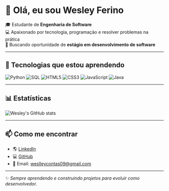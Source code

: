 # 👋 Olá, eu sou Wesley Ferino

🎓 Estudante de **Engenharia de Software**  
💻 Apaixonado por tecnologia, programação e resolver problemas na prática  
🚀 Buscando oportunidade de **estágio em desenvolvimento de software**  

---

## 🚀 Tecnologias que estou aprendendo
![Python](https://img.shields.io/badge/Python-3776AB?style=for-the-badge&logo=python&logoColor=white)
![SQL](https://img.shields.io/badge/SQL-336791?style=for-the-badge&logo=postgresql&logoColor=white)
![HTML5](https://img.shields.io/badge/HTML5-E34F26?style=for-the-badge&logo=html5&logoColor=white)
![CSS3](https://img.shields.io/badge/CSS3-1572B6?style=for-the-badge&logo=css3&logoColor=white)
![JavaScript](https://img.shields.io/badge/JavaScript-F7DF1E?style=for-the-badge&logo=javascript&logoColor=black)
![Java](https://img.shields.io/badge/Java-007396?style=for-the-badge&logo=java&logoColor=white)

---



## 📊 Estatísticas
![Wesley's GitHub stats](https://github-readme-stats.vercel.app/api?username=ferinoSZ&show_icons=true&theme=prussian)  


---

## 📫 Como me encontrar
- 🌎 [LinkedIn](https://www.linkedin.com/in/wesley-ferino-190a83309)  
- 💻 [GitHub](https://github.com/ferinoSZ)  
- 📧 Email: weslleycontas09@gmail.com   

---


✨ *Sempre aprendendo e construindo projetos para evoluir como desenvolvedor.*
